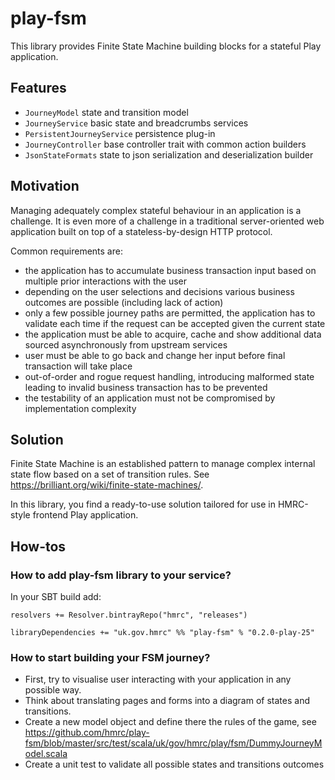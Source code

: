 # play-fsm

This library provides Finite State Machine building blocks for a stateful Play application.

## Features

- `JourneyModel` state and transition model
- `JourneyService` basic state and breadcrumbs services
- `PersistentJourneyService` persistence plug-in
- `JourneyController` base controller trait with common action builders
- `JsonStateFormats` state to json serialization and deserialization builder
    
## Motivation

Managing adequately complex stateful behaviour in an application is a challenge. 
It is even more of a challenge in a traditional server-oriented web application built on top of a stateless-by-design HTTP protocol.

Common requirements are:
- the application has to accumulate business transaction input based on multiple prior interactions with the user
- depending on the user selections and decisions various business outcomes are possible (including lack of action)
- only a few possible journey paths are permitted, the application has to validate each time if the request can be accepted given the current state
- the application must be able to acquire, cache and show additional data sourced asynchronously from upstream services
- user must be able to go back and change her input before final transaction will take place
- out-of-order and rogue request handling, introducing malformed state leading to invalid business transaction has to be prevented
- the testability of an application must not be compromised by implementation complexity

## Solution

Finite State Machine is an established pattern to manage complex internal state flow based on a set of transition rules. 
See <https://brilliant.org/wiki/finite-state-machines/>.

In this library, you find a ready-to-use solution tailored for use in HMRC-style frontend Play application.

## How-tos

### How to add play-fsm library to your service?

In your SBT build add:

    resolvers += Resolver.bintrayRepo("hmrc", "releases")
    
    libraryDependencies += "uk.gov.hmrc" %% "play-fsm" % "0.2.0-play-25"
    
### How to start building your FSM journey?

- First, try to visualise user interacting with your application in any possible way. 
- Think about translating pages and forms into a diagram of states and transitions.
- Create a new model object and define there the rules of the game, see <https://github.com/hmrc/play-fsm/blob/master/src/test/scala/uk/gov/hmrc/play/fsm/DummyJourneyModel.scala>
- Create a unit test to validate all possible states and transitions outcomes



